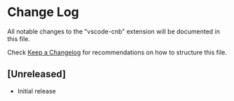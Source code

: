 # Change Log

All notable changes to the "vscode-cnb" extension will be documented in this file.

Check [Keep a Changelog](http://keepachangelog.com/) for recommendations on how to structure this file.

## [Unreleased]

- Initial release